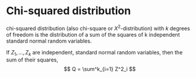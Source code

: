 # Chi-squared distribution

chi-squared distribution (also chi-square or $X^2$-distribution) with $k$ degrees of freedom is the distribution of a sum of the squares of k independent standard normal random variables. 

If $Z_1, ..., Z_k$ are independent, standard normal random variables, then the sum of their squares,
$$
Q = \sum^k_{i=1} Z^2_i
$$